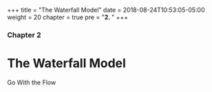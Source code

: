 +++
title = "The Waterfall Model"
date = 2018-08-24T10:53:05-05:00
weight = 20
chapter = true
pre = "<b>2. </b>"
+++

### Chapter 2

# The Waterfall Model

Go With the Flow